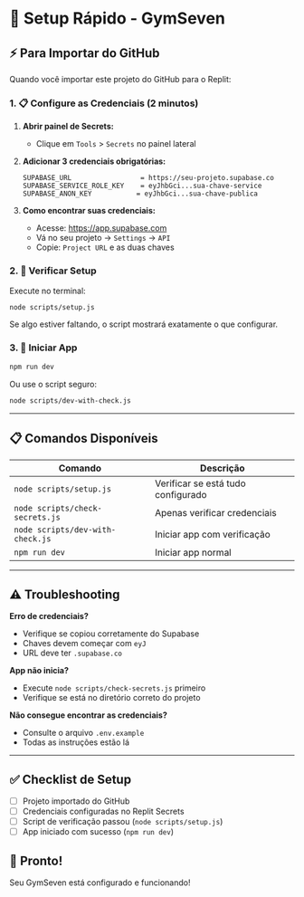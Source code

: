 # 🚀 Setup Rápido - GymSeven

## ⚡ Para Importar do GitHub

Quando você importar este projeto do GitHub para o Replit:

### 1. 📋 Configure as Credenciais (2 minutos)

1. **Abrir painel de Secrets:**
   - Clique em `Tools` > `Secrets` no painel lateral

2. **Adicionar 3 credenciais obrigatórias:**
   ```
   SUPABASE_URL                 = https://seu-projeto.supabase.co
   SUPABASE_SERVICE_ROLE_KEY    = eyJhbGci...sua-chave-service  
   SUPABASE_ANON_KEY           = eyJhbGci...sua-chave-publica
   ```

3. **Como encontrar suas credenciais:**
   - Acesse: https://app.supabase.com
   - Vá no seu projeto → `Settings` → `API`
   - Copie: `Project URL` e as duas chaves

### 2. 🔧 Verificar Setup

Execute no terminal:
```bash
node scripts/setup.js
```

Se algo estiver faltando, o script mostrará exatamente o que configurar.

### 3. 🎯 Iniciar App

```bash
npm run dev
```

Ou use o script seguro:
```bash
node scripts/dev-with-check.js
```

---

## 📋 Comandos Disponíveis

| Comando | Descrição |
|---------|-----------|
| `node scripts/setup.js` | Verificar se está tudo configurado |
| `node scripts/check-secrets.js` | Apenas verificar credenciais |
| `node scripts/dev-with-check.js` | Iniciar app com verificação |
| `npm run dev` | Iniciar app normal |

---

## ⚠️ Troubleshooting

**Erro de credenciais?**
- Verifique se copiou corretamente do Supabase
- Chaves devem começar com `eyJ`
- URL deve ter `.supabase.co`

**App não inicia?**
- Execute `node scripts/check-secrets.js` primeiro
- Verifique se está no diretório correto do projeto

**Não consegue encontrar as credenciais?**
- Consulte o arquivo `.env.example`
- Todas as instruções estão lá

---

## ✅ Checklist de Setup

- [ ] Projeto importado do GitHub
- [ ] Credenciais configuradas no Replit Secrets  
- [ ] Script de verificação passou (`node scripts/setup.js`)
- [ ] App iniciado com sucesso (`npm run dev`)

## 🎉 Pronto!

Seu GymSeven está configurado e funcionando!